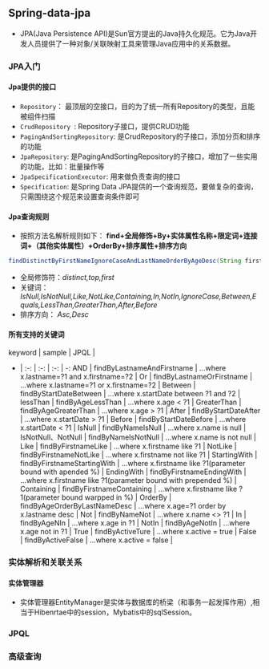 ## Spring-data-jpa 
+ JPA(Java Persistence API)是Sun官方提出的Java持久化规范。它为Java开发人员提供了一种对象/关联映射工具来管理Java应用中的关系数据。
### JPA入门
#### Jpa提供的接口
+ `Repository`： 最顶层的空接口，目的为了统一所有Repository的类型，且能被组件扫描
+ `CrudRepository `: Repository子接口，提供CRUD功能
+ `PagingAndSortingRepository`: 是CrudRepository的子接口，添加分页和排序的功能
+ `JpaRepository`: 是PagingAndSortingRepository的子接口，增加了一些实用的功能，比如：批量操作等
+ `JpaSpecificationExecutor`: 用来做负责查询的接口
+ `Specification`: 是Spring Data JPA提供的一个查询规范，要做复杂的查询，只需围绕这个规范来设置查询条件即可

#### Jpa查询规则
+ 按照方法名解析规则如下： **find+全局修饰+By+实体属性名称+限定词+连接词+（其他实体属性）+OrderBy+排序属性+排序方向**
````java
findDistinctByFirstNameIgnoreCaseAndLastNameOrderByAgeDesc(String firstName,String lastName)
````
+ 全局修饰符：*distinct,top,first*
+ 关键词： *IsNull,IsNotNull,Like,NotLike,Containing,In,NotIn,IgnoreCase,Between,Equals,LessThan,GreaterThan,After,Before*
+ 排序方向： *Asc,Desc*
#### 所有支持的关键词
keyword | sample |  JPQL |  
- | :-: | :-: | :-: | -:
AND | findByLastnameAndFirstname | ...where x.lastname=?1 and x.firstname=?2 |
Or | findByLastnameOrFirstname | ...where x.lastname=?1 or x.firstname=?2  |
Between | findByStartDateBetween | ...where x.startDate between ?1 and ?2  |
lessThan | findByAgeLessThan | ...where x.age < ?1  |
GreaterThan | findByAgeGreaterThan | ...where x.age > ?1  |
After | findByStartDateAfter | ...where x.startDate > ?1   |
Before | findByStartDateBefore |  ...where x.startDate < ?1  |
IsNull | findByNameIsNull | ...where x.name is null  |
IsNotNull、NotNull | findByNameIsNotNull | ...where x.name is not null |
Like | findByFirstnameLike | ...where x.firstname like ?1  |
NotLike | findByFirstnameNotLike | ...where x.firstname not like ?1  |
StartingWith | findByFirstnameStartingWith | ...where x.firstname like ?1(parameter bound with apended %)  |
EndingWith | findByFirstnameEndingWith | ...where x.firstname like ?1(parameter bound with prepended %)   |
Containing | findByFirstnameContaining | ...where x.firstname like ?1(parameter bound warpped in %)  |
OrderBy | findByAgeOrderByLastNameDesc | ...where x.age=?1 order by x.lastname desc  |
Not | findByNameNot | ...where x.name <> ?1 |
In | findByAgeNIn | ...where x.age in ?1  |
NotIn | findByAgeNotIn | ...where x.age not in ?1  |
True | findByActiveTure | ...where x.active = true |
False | findByActiveFalse | ...where x.active = false   |
### 实体解析和关联关系
#### 实体管理器
+ 实体管理器EntityManager是实体与数据库的桥梁（和事务一起发挥作用）,相当于Hibenrtae中的session，Mybatis中的sqlSession。

### JPQL
### 高级查询